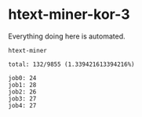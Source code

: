 # htext-miner-kor-3

Everything doing here is automated.

```
htext-miner

total: 132/9855 (1.339421613394216%)

job0: 24
job1: 28
job2: 26
job3: 27
job4: 27
```